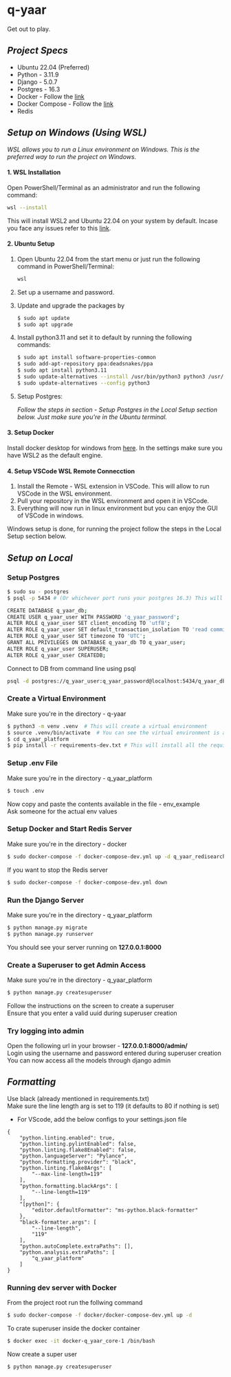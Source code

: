 # q-yaar
Get out to play.

## ***Project Specs***
* Ubuntu 22.04 (Preferred)
* Python - 3.11.9
* Django - 5.0.7
* Postgres - 16.3
* Docker - Follow the [link](https://docs.docker.com/get-docker/)
* Docker Compose - Follow the [link](https://docs.docker.com/compose/install/)
* Redis

## ***Setup on Windows (Using WSL)***
*WSL allows you to run a Linux environment on Windows. This is the preferred way to run the project on Windows.*

#### 1. WSL Installation

Open PowerShell/Terminal as an administrator and run the following command:

```bash
wsl --install
```

This will install WSL2 and Ubuntu 22.04 on your system by default.
Incase you face any issues refer to this [link](https://docs.microsoft.com/en-us/windows/wsl/install).

#### 2. Ubuntu Setup

1. Open Ubuntu 22.04 from the start menu or just run the following command in PowerShell/Terminal:
    ```bash
    wsl
    ```
2. Set up a username and password.
3. Update and upgrade the packages by 

    ```bash
    $ sudo apt update
    $ sudo apt upgrade
    ```
4. Install python3.11 and set it to default by running the following commands:

    ```bash
    $ sudo apt install software-properties-common
    $ sudo add-apt-repository ppa:deadsnakes/ppa
    $ sudo apt install python3.11
    $ sudo update-alternatives --install /usr/bin/python3 python3 /usr/bin/python3.11 1
    $ sudo update-alternatives --config python3
    ```
5. Setup Postgres:

    *Follow the steps in section - Setup Postgres in the Local Setup section below. Just make sure you're in the Ubuntu terminal.*

#### 3. Setup Docker 
Install docker desktop for windows from [here](https://docs.docker.com/get-docker/). In the settings make sure you have WSL2 as the default engine.

#### 4. Setup VSCode WSL Remote Connecction
1. Install the Remote - WSL extension in VSCode. This will allow to run VSCode in the WSL environment.
2. Pull your repository in the WSL environment and open it in VSCode.
3. Everything will now run in linux environment but you can enjoy the GUI of VSCode in windows.

Windows setup is done, for running the project follow the steps in the Local Setup section below.




## ***Setup on Local***

### Setup Postgres
```bash
$ sudo su - postgres 
$ psql -p 5434 # (Or whichever port runs your postgres 16.3) This will open psql shell, follow these commands

CREATE DATABASE q_yaar_db;
CREATE USER q_yaar_user WITH PASSWORD 'q_yaar_password';
ALTER ROLE q_yaar_user SET client_encoding TO 'utf8';
ALTER ROLE q_yaar_user SET default_transaction_isolation TO 'read committed';
ALTER ROLE q_yaar_user SET timezone TO 'UTC';
GRANT ALL PRIVILEGES ON DATABASE q_yaar_db TO q_yaar_user;
ALTER ROLE q_yaar_user SUPERUSER;
ALTER ROLE q_yaar_user CREATEDB;
```
Connect to DB from command line using psql
```bash
psql -d postgres://q_yaar_user:q_yaar_password@localhost:5434/q_yaar_db # Use the applicable port number
```

### Create a Virtual Environment
Make sure you're in the directory - q-yaar
```bash
$ python3 -m venv .venv  # This will create a virtual environment
$ source .venv/bin/activate  # You can see the virtual environment is active
$ cd q_yaar_platform
$ pip install -r requirements-dev.txt # This will install all the requirements
```

### Setup .env File
Make sure you're in the directory - q_yaar_platform
```bash
$ touch .env
```
Now copy and paste the contents available in the file - env_example <br />
Ask someone for the actual env values

### Setup Docker and Start Redis Server
Make sure you're in the directory - docker
```bash
$ sudo docker-compose -f docker-compose-dev.yml up -d q_yaar_redisearch
```

If you want to stop the Redis server
```bash
$ sudo docker-compose -f docker-compose-dev.yml down
```

### Run the Django Server
Make sure you're in the directory - q_yaar_platform

```bash
$ python manage.py migrate
$ python manage.py runserver
```
You should see your server running on __127.0.0.1:8000__ 

### Create a Superuser to get Admin Access
Make sure you're in the directory - q_yaar_platform
```bash
$ python manage.py createsuperuser
```
Follow the instructions on the screen to create a superuser <br />
Ensure that you enter a valid uuid during superuser creation

### Try logging into admin
Open the following url in your browser - __127.0.0.1:8000/admin/__ <br />
Login using the username and password entered during superuser creation <br />
You can now access all the models through django admin

## ***Formatting***
Use black (already mentioned in requirements.txt) <br />
Make sure the line length arg is set to 119 (it defaults to 80 if nothing is set)

* For VScode, add the below configs to your settings.json file

```
{
    "python.linting.enabled": true,
    "python.linting.pylintEnabled": false,
    "python.linting.flake8Enabled": false,
    "python.languageServer": "Pylance",
    "python.formatting.provider": "black",
    "python.linting.flake8Args": [
        "--max-line-length=119"
    ],
    "python.formatting.blackArgs": [
        "--line-length=119"
    ],
    "[python]": {
        "editor.defaultFormatter": "ms-python.black-formatter"
    },
    "black-formatter.args": [
        "--line-length",
        "119"
    ],
    "python.autoComplete.extraPaths": [],
    "python.analysis.extraPaths": [
        "q_yaar_platform"
    ]
}
```

### Running dev server with Docker
From the project root run the follwing command
```bash
$ sudo docker-compose -f docker/docker-compose-dev.yml up -d
```
To crate superuser inside the docker container
```bash
$ docker exec -it docker-q_yaar_core-1 /bin/bash
```
Now create a super user
```bash
$ python manage.py createsuperuser
```


